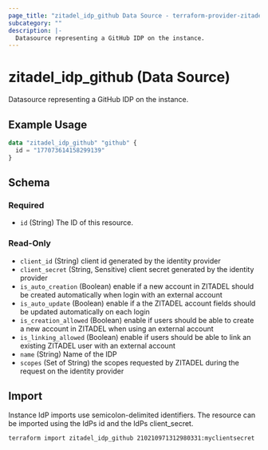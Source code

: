 ```yaml
---
page_title: "zitadel_idp_github Data Source - terraform-provider-zitadel"
subcategory: ""
description: |-
  Datasource representing a GitHub IDP on the instance.
---
```


# zitadel_idp_github (Data Source)

Datasource representing a GitHub IDP on the instance.

## Example Usage

```terraform
data "zitadel_idp_github" "github" {
  id = "177073614158299139"
}
```

<!-- schema generated by tfplugindocs -->
## Schema

### Required

- `id` (String) The ID of this resource.

### Read-Only

- `client_id` (String) client id generated by the identity provider
- `client_secret` (String, Sensitive) client secret generated by the identity provider
- `is_auto_creation` (Boolean) enable if a new account in ZITADEL should be created automatically when login with an external account
- `is_auto_update` (Boolean) enable if a the ZITADEL account fields should be updated automatically on each login
- `is_creation_allowed` (Boolean) enable if users should be able to create a new account in ZITADEL when using an external account
- `is_linking_allowed` (Boolean) enable if users should be able to link an existing ZITADEL user with an external account
- `name` (String) Name of the IDP
- `scopes` (Set of String) the scopes requested by ZITADEL during the request on the identity provider

## Import

Instance IdP imports use semicolon-delimited identifiers. The resource can be imported using the IdPs id and the IdPs client_secret.

```
terraform import zitadel_idp_github 210210971312980331:myclientsecret
```
